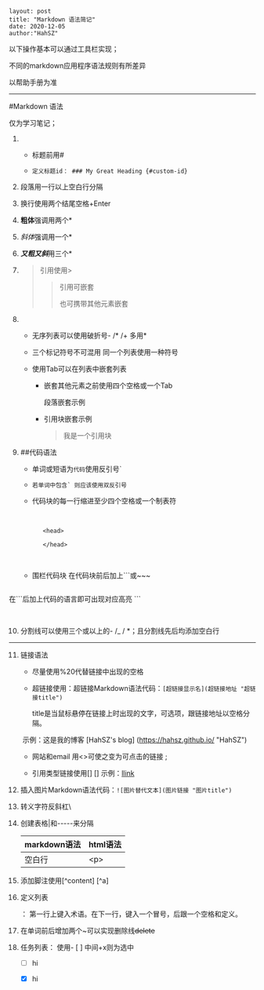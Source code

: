 ```
layout: post 
title: "Markdown 语法简记" 
date: 2020-12-05 
author:"HahSZ"
```

以下操作基本可以通过工具栏实现；

不同的markdown应用程序语法规则有所差异

以帮助手册为准



------------------



#Markdown 语法 

仅为学习笔记；

1. * 标题前用#

    * ```text
      定义标题id： ### My Great Heading {#custom-id}  
      ```

2. 段落用一行以上空白行分隔

3. 换行使用两个结尾空格+Enter

4. **粗体**强调用两个*

5. *斜体*强调用一个*

6. ***又粗又斜***用三个* 

7. > 引用使用\> 
   >
   > > 引用可嵌套
   > >
   > > 也可携带其他元素嵌套

8. - 无序列表可以使用破折号- /* /+   多用*

   - 三个标记符号不可混用 同一个列表使用一种符号

   - 使用Tab可以在列表中嵌套列表

     - 嵌套其他元素之前使用四个空格或一个Tab

       

       段落嵌套示例	

     - 引用块嵌套示例

       > 我是一个引用块

9. ##代码语法

   * 单词或短语为`代码`使用反引号`

   * ``若单词中包含` 则应该使用双反引号``

   * 代码块的每一行缩进至少四个空格或一个制表符

     ​	<html>

     		<head>
     		    
     		</head>

     ​	<html>

   * 围栏代码块 在代码块前后加上```或~~~

     ```html
     
     ```

  <p>在```后加上代码的语言即可出现对应高亮
     ```


​     

10. 分割线可以使用三个或以上的- /_ / *；且分割线先后均添加空白行

    

___



11. 链接语法

    * 尽量使用%20代替链接中出现的空格

    * 超链接使用：超链接Markdown语法代码：`[超链接显示名](超链接地址 "超链接title")`

      title是当鼠标悬停在链接上时出现的文字，可选项，跟链接地址以空格分隔。

    ​		示例：这是我的博客 [HahSZ's blog] (https://hahsz.github.io/ "HahSZ")

    * 网站和email 用<>可使之变为可点击的链接 ;

    * 引用类型链接使用[] []   示例：[llink][1]  

      [1]:www.baidu.com

12. 插入图片Markdown语法代码：`![图片替代文本](图片链接 "图片title")`

13. 转义字符反斜杠\

14. 创建表格|和-----来分隔

    | markdown语法 | html语法 |
    | :----------- | -------- |
    | 空白行       | \<p>     |

15. 添加脚注使用[\^content] [^a]

16. 定义列表

    ： 第一行上键入术语。在下一行，键入一个冒号，后跟一个空格和定义。

17. 在单词前后增加两个\~可以实现删除线~~delete~~

18. 任务列表： 使用- [ ]      中间+x则为选中 

    - [ ] hi 

    - [x] hi    